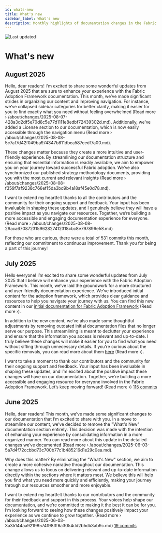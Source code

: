 ```yaml
---
id: whats-new
title: What's new
sidebar_label: What's new
description: Monthly highlights of documentation changes in the Fabric Adoption Framework.
---
```


![Last updated](https://img.shields.io/badge/last%20updated-"2025--08--08-brightgreen)

# What's new

## August 2025

Hello, dear readers! I'm excited to share some wonderful updates from August 2025 that are sure to enhance your experience with the Fabric Adoption Framework documentation. This month, we’ve made significant strides in organizing our content and improving navigation. For instance, we’ve collapsed sidebar categories for better clarity, making it easier for you to find exactly what you need without feeling overwhelmed (Read more › /about/changes/2025-08-07-428a3d2df5e70d8c5e77d1111e8edbf72439302d.md). Additionally, we've added a License section to our documentation, which is now easily accessible through the navigation menu (Read more › /about/changes/2025-08-08-5c7af7d42f049ba974347b811dbea587eedf7a00.md). 

These changes matter because they create a more intuitive and user-friendly experience. By streamlining our documentation structure and ensuring that essential information is readily available, we aim to empower you on your journey toward successful Fabric adoption. We’ve also synchronized our published strategy methodology documents, providing you with the most current and relevant insights (Read more › /about/changes/2025-08-08-f359f7af9238c768ef15da3bd9b4a18af45e0d78.md). 

I want to extend my heartfelt thanks to all the contributors and the community for their ongoing support and feedback. Your input has been invaluable in shaping these updates, and I genuinely believe they will have a positive impact as you navigate our resources. Together, we’re building a more accessible and engaging documentation experience for everyone. (Read more › /about/changes/2025-08-08-29aca670872315962827412318cbc8e797896e58.md) 

For those who are curious, there were a total of [531 commits](https://github.com/TheTrustedAdvisor/FabricAdoptionFramework/commits/main?since=2025-08-01&until=2025-08-31) this month, reflecting our commitment to continuous improvement. Thank you for being a part of this journey!

## July 2025

Hello everyone! I’m excited to share some wonderful updates from July 2025 that I believe will enhance your experience with the Fabric Adoption Framework. This month, we’ve laid the groundwork for a more structured and user-friendly documentation experience. We’ve introduced initial content for the adoption framework, which provides clear guidance and resources to help you navigate your journey with us. You can find this new content in our [initial documentation for Fabric Adoption Framework](https://fabricadoptionframework.com/about/changes/2025-07-20-b6ea8bd71edcd6fcab2d774df9ea7b7b415bcbc2.md) (Read more ›).

In addition to the new content, we’ve also made some thoughtful adjustments by removing outdated initial documentation files that no longer serve our purpose. This streamlining is meant to declutter your experience and ensure that the information you access is relevant and up-to-date. I truly believe these changes will make it easier for you to find what you need without sifting through unnecessary details. If you're curious about the specific removals, you can read more about them [here](https://fabricadoptionframework.com/about/changes/2025-07-20-f863dac1f384f0aa2884e31629a6a4a290de7ba5.md) (Read more ›).

I want to take a moment to thank our contributors and the community for their ongoing support and feedback. Your input has been invaluable in shaping these updates, and I’m excited about the positive impact these changes will have on our documentation. Together, we’re building a more accessible and engaging resource for everyone involved in the Fabric Adoption Framework. Let’s keep moving forward! (Read more ›) [115 commits](https://github.com/TheTrustedAdvisor/FabricAdoptionFramework/commits/main?since=2025-07-01&until=2025-07-31)

## June 2025

Hello, dear readers! This month, we’ve made some significant changes to our documentation that I’m excited to share with you. In a move to streamline our content, we’ve decided to remove the "What's New" documentation section entirely. This decision was made with the intention of enhancing your experience by consolidating information in a more organized manner. You can read more about this update in the detailed changes we’ve documented (Read more › /about/changes/2025-06-03-5a7d4f72ccbbd73c700b77c1b485216d1e29c0ea.md).

Why does this matter? By eliminating the "What's New" section, we aim to create a more cohesive narrative throughout our documentation. This change allows us to focus on delivering relevant and up-to-date information directly within the sections where it matters most. We believe this will help you find what you need more quickly and efficiently, making your journey through our resources smoother and more enjoyable.

I want to extend my heartfelt thanks to our contributors and the community for their feedback and support in this process. Your voices help shape our documentation, and we’re committed to making it the best it can be for you. I’m looking forward to seeing how these changes positively impact your experience as we continue to grow together. (Read more › /about/changes/2025-06-03-3a35144aa92198574f983f6a3054dd2b5db3ab9c.md) [19 commits](https://github.com/TheTrustedAdvisor/FabricAdoptionFramework/commits/main?since=2025-06-01&until=2025-06-30)

